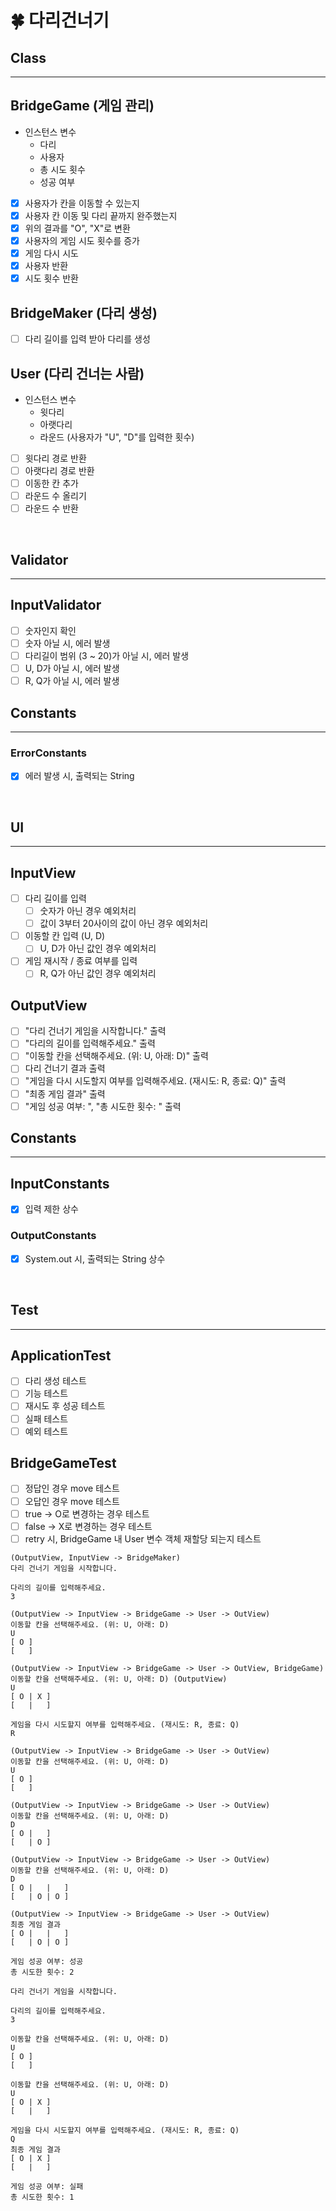 # 🍀 다리건너기

##  Class

---

## BridgeGame (게임 관리)
- 인스턴스 변수
  - 다리
  - 사용자
  - 총 시도 횟수
  - 성공 여부

- [x] 사용자가 칸을 이동할 수 있는지
- [x] 사용자 칸 이동 및 다리 끝까지 완주했는지
- [x] 위의 결과를 "O", "X"로 변환
- [x] 사용자의 게임 시도 횟수를 증가
- [x] 게임 다시 시도
- [x] 사용자 반환
- [x] 시도 횟수 반환
 
## BridgeMaker (다리 생성)
- [ ] 다리 길이를 입력 받아 다리를 생성

## User (다리 건너는 사람)
- 인스턴스 변수
  - 윗다리
  - 아랫다리
  - 라운드 (사용자가 "U", "D"를 입력한 횟수)
- [ ] 윗다리 경로 반환
- [ ] 아랫다리 경로 반환
- [ ] 이동한 칸 추가
- [ ] 라운드 수 올리기
- [ ] 라운드 수 반환

<br>

## Validator

---

## InputValidator
- [ ] 숫자인지 확인
- [ ] 숫자 아닐 시, 에러 발생
- [ ] 다리길이 범위 (3 ~ 20)가 아닐 시, 에러 발생
- [ ] U, D가 아닐 시, 에러 발생
- [ ] R, Q가 아닐 시, 에러 발생

## Constants

---

### ErrorConstants
- [x] 에러 발생 시, 출력되는 String

<br>

## UI

---

## InputView
- [ ] 다리 길이를 입력
  - [ ] 숫자가 아닌 경우 예외처리
  - [ ] 값이 3부터 20사이의 값이 아닌 경우 예외처리
- [ ] 이동할 칸 입력 (U, D)
  - [ ] U, D가 아닌 값인 경우 예외처리
- [ ] 게임 재시작 / 종료 여부를 입력
  - [ ] R, Q가 아닌 값인 경우 예외처리

## OutputView
- [ ] "다리 건너기 게임을 시작합니다." 출력
- [ ] "다리의 길이를 입력해주세요." 출력
- [ ] "이동할 칸을 선택해주세요. (위: U, 아래: D)" 출력
- [ ] 다리 건너기 결과 출력
- [ ] "게임을 다시 시도할지 여부를 입력해주세요. (재시도: R, 종료: Q)" 출력
- [ ] "최종 게임 결과" 출력
- [ ] "게임 성공 여부: ", "총 시도한 횟수: " 출력

## Constants

---
## InputConstants
- [x] 입력 제한 상수
### OutputConstants
- [x] System.out 시, 출력되는 String 상수

<br>

## Test

---

## ApplicationTest
- [ ] 다리 생성 테스트
- [ ] 기능 테스트
- [ ] 재시도 후 성공 테스트
- [ ] 실패 테스트
- [ ] 예외 테스트

## BridgeGameTest
- [ ] 정답인 경우 move 테스트
- [ ] 오답인 경우 move 테스트
- [ ] true -> O로 변경하는 경우 테스트
- [ ] false -> X로 변경하는 경우 테스트
- [ ] retry 시, BridgeGame 내 User 변수 객체 재할당 되는지 테스트

```
(OutputView, InputView -> BridgeMaker)
다리 건너기 게임을 시작합니다.

다리의 길이를 입력해주세요.
3 

(OutputView -> InputView -> BridgeGame -> User -> OutView)
이동할 칸을 선택해주세요. (위: U, 아래: D) 
U  
[ O ]
[   ]

(OutputView -> InputView -> BridgeGame -> User -> OutView, BridgeGame)
이동할 칸을 선택해주세요. (위: U, 아래: D) (OutputView)
U
[ O | X ]
[   |   ]

게임을 다시 시도할지 여부를 입력해주세요. (재시도: R, 종료: Q)
R

(OutputView -> InputView -> BridgeGame -> User -> OutView)
이동할 칸을 선택해주세요. (위: U, 아래: D)
U
[ O ]
[   ]

(OutputView -> InputView -> BridgeGame -> User -> OutView)
이동할 칸을 선택해주세요. (위: U, 아래: D)
D
[ O |   ]
[   | O ]

(OutputView -> InputView -> BridgeGame -> User -> OutView)
이동할 칸을 선택해주세요. (위: U, 아래: D)
D
[ O |   |   ]
[   | O | O ]

(OutputView -> InputView -> BridgeGame -> User -> OutView)
최종 게임 결과
[ O |   |   ]
[   | O | O ]

게임 성공 여부: 성공
총 시도한 횟수: 2
```

```
다리 건너기 게임을 시작합니다.

다리의 길이를 입력해주세요.
3

이동할 칸을 선택해주세요. (위: U, 아래: D)
U
[ O ]
[   ]

이동할 칸을 선택해주세요. (위: U, 아래: D)
U
[ O | X ]
[   |   ]

게임을 다시 시도할지 여부를 입력해주세요. (재시도: R, 종료: Q)
Q
최종 게임 결과
[ O | X ]
[   |   ]

게임 성공 여부: 실패
총 시도한 횟수: 1
```